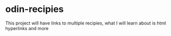 # odin-recipies
This project will have links to multiple recipies, what I will learn about is html hyperlinks and more

